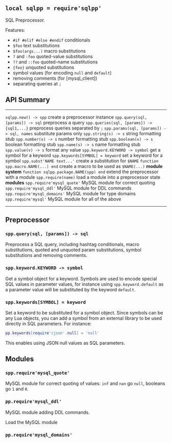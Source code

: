 
## `local sqlpp = require'sqlpp'`

SQL Preprocessor.

Features:

 * `#if #elif #else #endif` conditionals
 * `$foo` text substitutions
 * `$foo(args...)` macro substitutions
 * `?` and `:foo` quoted-value substitutions
 * `??` and `::foo` quoted-name substitutions
 * `{foo}` unquoted substitutions
 * symbol values (for encoding `null` and `default`)
 * removing comments (for [mysql_client])
 * separating queries at `;`

## API Summary
------------------------------------------- ----------------------------------
`sqlpp.new() -> spp`                        create a preprocessor instance
`spp.query(sql, [params]) -> sql`           preprocess a query
`spp.queries(sql, [params]) -> {sql1,...}`  preprocess queries separated by `;`
`spp.params(sql, [params]) -> sql, names`   substitute params only
`spp.string(s) -> s`                        string formatting stub
`spp.number(x) -> s`                        number formatting stub
`spp.boolean(v) -> s`                       boolean formatting stub
`spp.name(s) -> s`                          name formatting stub
`spp.value(v) -> s`                         format any value
`spp.keyword.KEYWORD -> symbol`             get a symbol for a keyword
`spp.keywords[SYMBOL] = keyword`            set a keyword for a symbol
`spp.subst'NAME text...'`                   create a substitution for `$NAME`
`function spp.macro.NAME(...) end`          create a macro to be used as `$NAME(...)`
__module system__
`function sqlpp.package.NAME(spp) end`      extend the preprocessor with a module
`spp.require(name)`                         load a module into a preprocessor state
__modules__
`spp.require'mysql_quote'`                  MySQL module for correct quoting
`spp.require'mysql_ddl'`                    MySQL module for DDL commands
`spp.require'mysql_domains'`                MySQL module for type domains
`spp.require'mysql'`                        MySQL module for all of the above
------------------------------------------- ----------------------------------

## Preprocessor

### `spp.query(sql, [params]) -> sql`

Preprocess a SQL query, including hashtag conditionals, macro substitutions,
quoted and unquoted param substitutions, symbol substitutions and removing comments.

### `spp.keyword.KEYWORD -> symbol`

Get a symbol object for a keyword. Symbols are used to encode special SQL
values in parameter values, for instance using `spp.keyword.default`
as a parameter value will be substituted by the keyword `default`.

### `spp.keywords[SYMBOL] = keyword`

Set a keyword to be substituted for a symbol object. Since symbols can be
any Lua objects, you can add a symbol from an external library to be used
directly in SQL parameters. For instance:

```lua
pp.keywords[require'cjson'.null] = 'null'
```

This enables using JSON null values as SQL parameters.

## Modules

### `spp.require'mysql_quote'`

MySQL module for correct quoting of values: `inf` and `nan` go `null`,
booleans go `1` and `0`.

### `pp.require'mysql_ddl'`

MySQL module adding DDL commands.

Load the MySQL module

### `pp.require'mysql_domains'`

